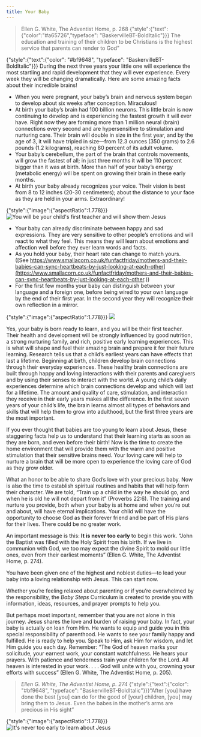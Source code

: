 ```yaml
---
title: Your Baby
---
```


> <callout>Ellen G. White, The Adventist Home, p. 268</callout>
> {"style":{"text":{"color":"#a65726","typeface": "BaskervilleBT-BoldItalic"}}}
> The education and training of their children to be Christians is the highest service that parents can render to God”

{"style":{"text":{"color": "#bf9648", "typeface": "BaskervilleBT-BoldItalic"}}}
During the next three years your little one will experience the most startling and rapid development that they will ever experience. Every week they will be changing dramatically. Here are some amazing facts about their incredible brains!

- When you were pregnant, your baby’s brain and nervous system began to develop about six weeks after conception. Miraculous!
- At birth your baby’s brain had 100 billion neurons. This little brain is now continuing to develop and is experiencing the fastest growth it will ever have. Right now they are forming more than 1 million neural (brain) connections every second and are hypersensitive to stimulation and nurturing care. Their brain will double in size in the first year, and by the age of 3, it will have tripled in size—from 12.3 ounces (350 grams) to 2.6 pounds (1.2 kilograms), reaching 80 percent of its adult volume.
- Your baby’s cerebellum, the part of the brain that controls movements, will grow the fastest of all; in just three months it will be 110 percent bigger than it was at birth. More than half of your baby’s energy (metabolic energy) will be spent on growing their brain in these early months.
- At birth your baby already recognizes your voice. Their vision is best from 8 to 12 inches (20-30 centimeters); about the distance to your face as they are held in your arms. Extraordinary!

{"style":{"image":{"aspectRatio":1.778}}}
![You will be your child's first teacher and will show them Jesus](https://sabbath-school-resources-assets.adventech.io/en/aij/2025-01-bb-pb/01-your-baby/01-01.png)

- Your baby can already discriminate between happy and sad expressions. They are very sensitive to other people’s emotions and will react to what they feel. This means they will learn about emotions and affection well before they ever learn words and facts.
- As you hold your baby, their heart rate can change to match yours. ([See https://www.smallacorn.co.uk/funfactfriday/mothers-and-their-babies-can-sync-heartbeats-by-just-looking-at-each-other](https://www.smallacorn.co.uk/funfactfriday/mothers-and-their-babies-can-sync-heartbeats-by-just-looking-at-each-other.))
- For the first few months your baby can distinguish between your language and a foreign one, before being wired to your own language by the end of their first year. In the second year they will recognize their own reflection in a mirror.

{"style":{"image":{"aspectRatio":1.778}}}
![](https://sabbath-school-resources-assets.adventech.io/en/aij/2025-00-bb-pb/02-your-baby/molding.png)

Yes, your baby is born ready to learn, and you will be their first teacher. Their health and development will be strongly influenced by good nutrition, a strong nurturing family, and rich, positive early learning experiences. This is what will shape and fuel their amazing brain and prepare it for their future learning. Research tells us that a child’s earliest years can have effects that last a lifetime. Beginning at birth, children develop brain connections through their everyday experiences. These healthy brain connections are built through happy and loving interactions with their parents and caregivers and by using their senses to interact with the world. A young child’s daily experiences determine which brain connections develop and which will last for a lifetime. The amount and quality of care, stimulation, and interaction they receive in their early years makes all the difference. In the first seven years of your child’s life, the brain learns almost all types of behaviors and skills that will help them to grow into adulthood, but the first three years are the most important.

If you ever thought that babies are too young to learn about Jesus, these staggering facts help us to understand that their learning starts as soon as they are born, and even before their birth! Now is the time to create the home environment that will provide them with the warm and positive stimulation that their sensitive brains need. Your loving care will help to nurture a brain that will be more open to experience the loving care of God as they grow older.

What an honor to be able to share God’s love with your precious baby. Now is also the time to establish spiritual routines and habits that will help form their character. We are told, “Train up a child in the way he should go, and when he is old he will not depart from it” (Proverbs 22:6). The training and nurture you provide, both when your baby is at home and when you’re out and about, will have eternal implications. Your child will have the opportunity to choose God as their forever friend and be part of His plans for their lives. There could be no greater work.

An important message is this: **It is never too early** to begin this work. “John the Baptist was filled with the Holy Spirit from his birth. If we live in communion with God, we too may expect the divine Spirit to mold our little ones, even from their earliest moments” (Ellen G. White, The Adventist Home, p. 274).

You have been given one of the highest and noblest duties—to lead your baby into a loving relationship with Jesus. This can start now.

Whether you’re feeling relaxed about parenting or if you’re overwhelmed by the responsibility, the _Baby Steps_ Curriculum is created to provide you with information, ideas, resources, and prayer prompts to help you.

But perhaps most important, remember that you are not alone in this journey. Jesus shares the love and burden of raising your baby. In fact, your baby is actually on loan from Him. He wants to equip and guide you in this special responsibility of parenthood. He wants to see your family happy and fulfilled. He is ready to help you. Speak to Him, ask Him for wisdom, and let Him guide you each day. Remember: “The God of heaven marks your solicitude, your earnest work, your constant watchfulness. He hears your prayers. With patience and tenderness train your children for the Lord. All heaven is interested in your work. . . . God will unite with you, crowning your efforts with success” (Ellen G. White, The Adventist Home, p. 205).

> <cite>Ellen G. White, The Adventist Home, p. 274</cite>
> {"style":{"text":{"color": "#bf9648", "typeface": "BaskervilleBT-BoldItalic"}}}“After [you] have done the best [you] can do for the good of [your] children, [you] may bring them to Jesus. Even the babes in the mother’s arms are precious in His sight”

{"style":{"image":{"aspectRatio":1.778}}}
![It's never too early to learn about Jesus](https://sabbath-school-resources-assets.adventech.io/en/aij/2025-01-bb-pb/01-your-baby/01-02.png)